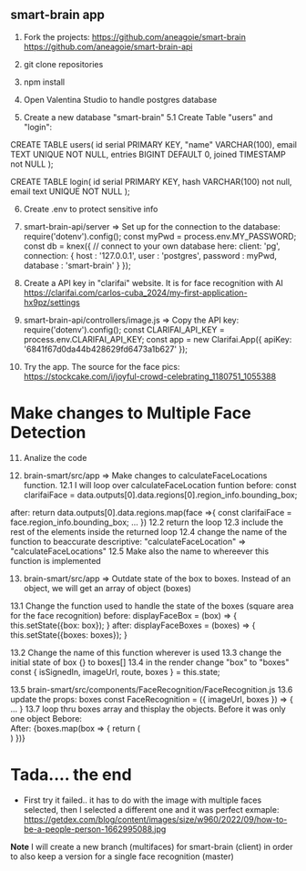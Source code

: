 ## smart-brain app

1. Fork the projects:
   https://github.com/aneagoie/smart-brain
   https://github.com/aneagoie/smart-brain-api

2. git clone repositories
3. npm install
4. Open Valentina Studio to handle postgres database
5. Create a new database "smart-brain"
   5.1 Create Table "users" and "login":

CREATE TABLE users(
id serial PRIMARY KEY,
"name" VARCHAR(100),
email TEXT UNIQUE NOT NULL,
entries BIGINT DEFAULT 0,
joined TIMESTAMP not NULL
);

CREATE TABLE login(
id serial PRIMARY KEY,
hash VARCHAR(100) not null,
email text UNIQUE NOT NULL
);

6. Create .env to protect sensitive info

7. smart-brain-api/server => Set up for the connection to the database:
   require('dotenv').config();
   const myPwd = process.env.MY_PASSWORD;
   const db = knex({
   // connect to your own database here:
   client: 'pg',
   connection: {
   host : '127.0.0.1',
   user : 'postgres',
   password : myPwd,
   database : 'smart-brain'
   }
   });

8. Create a API key in "clarifai" website. It is for face recognition with AI
   https://clarifai.com/carlos-cuba_2024/my-first-application-hx9pz/settings

9. smart-brain-api/controllers/image.js => Copy the API key:
   require('dotenv').config();
   const CLARIFAI_API_KEY = process.env.CLARIFAI_API_KEY;
   const app = new Clarifai.App({
   apiKey: '6841f67d0da44b428629fd6473a1b627'
   });

10. Try the app.
    The source for the face pics:
    https://stockcake.com/i/joyful-crowd-celebrating_1180751_1055388

# Make changes to Multiple Face Detection

11. Analize the code

12. brain-smart/src/app => Make changes to calculateFaceLocations function.
    12.1 I will loop over calculateFaceLocation funtion
    before:
    const clarifaiFace = data.outputs[0].data.regions[0].region_info.bounding_box;

after:
return data.outputs[0].data.regions.map(face =>{
const clarifaiFace = face.region_info.bounding_box;
...
})
12.2 return the loop
12.3 include the rest of the elements inside the returned loop
12.4 change the name of the function to beaccurate descriptive:
"calculateFaceLocation" => "calculateFaceLocations"
12.5 Make also the name to whereever this function is implemented

13. brain-smart/src/app => Outdate state of the box to boxes. Instead of an object, we will get an array of object (boxes)

13.1 Change the function used to handle the state of the boxes (square area for the face recognition)
before:
displayFaceBox = (box) => {
this.setState({box: box});
}
after:
displayFaceBoxes = (boxes) => {
this.setState({boxes: boxes});
}

13.2 Change the name of this function wherever is used
13.3 change the initial state of box {} to boxes[]
13.4 in the render change "box" to "boxes"
const { isSignedIn, imageUrl, route, boxes } = this.state;
<FaceRecognition boxes={boxes} imageUrl={imageUrl} />

</div>
13.5 brain-smart/src/components/FaceRecognition/FaceRecognition.js
13.6 update the props: boxes
const FaceRecognition = ({ imageUrl, boxes }) => {
...
}
13.7 loop thru boxes array and thisplay the objects. Before it was only one object
Bebore:
<div className='bounding-box' style={{top: box.topRow, right: box.rightCol, bottom: box.bottomRow, left: box.leftCol}}></div>
After:
{boxes.map(box => {
return (
<div key={box.bottomRow} className='bounding-box' style={{top: box.topRow, right: box.rightCol, bottom: box.bottomRow, left: box.leftCol}}></div>  
 )
})}

# Tada.... the end

- First try it failed.. it has to do with the image with multiple faces selected, then I selected a different one and it was perfect
  exmaple:
  https://getdex.com/blog/content/images/size/w960/2022/09/how-to-be-a-people-person-1662995088.jpg

**Note**
I will create a new branch (multifaces) for smart-brain (client) in order to also keep a version for a single face recognition (master)
